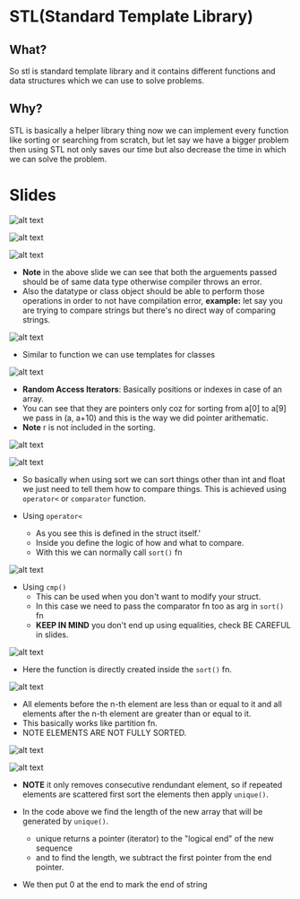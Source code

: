 # STL(Standard Template Library)

## What?

So stl is standard template library and it contains different functions and data structures which we can use to solve problems.

## Why?

STL is basically a helper library thing now we can implement every function like sorting or searching from scratch, but let say we have a bigger problem then using STL not only saves our time but also decrease the time in which we can solve the problem.

# Slides

![alt text](image.png)

![alt text](image-1.png)

![alt text](image-2.png)

- **Note** in the above slide we can see that both the arguements passed should be of same data type otherwise compiler throws an error. 
- Also the datatype or class object should be able to perform those operations in order to not have compilation error, **example:** let say you are trying to compare strings but there's no direct way of comparing strings.

![alt text](image-3.png)

- Similar to function we can use templates for classes

![alt text](image-4.png)
- **Random Access Iterators**: Basically positions or indexes in case of an array.
- You can see that they are pointers only coz for sorting from a[0] to a[9] we pass in (a, a+10) and this is the way we did pointer arithematic.
- **Note** r is not included in the sorting.

![alt text](image-5.png)

![alt text](image-6.png)

- So basically when using sort we can sort things other than int and float we just need to tell them how to compare things. This is achieved using `operator<` or `comparator` function.

- Using `operator<`
  - As you see this is defined in the struct itself.'
  - Inside you define the logic of how and what to compare. 
  - With this we can normally call `sort()` fn

![alt text](image-7.png)

- Using `cmp()`
  - This can be used when you don't want to modify your struct.
  - In this case we need to pass the comparator fn too as arg in `sort()` fn
  - **KEEP IN MIND** you don't end up using equalities, check BE CAREFUL in slides.

![alt text](image-8.png)

- Here the function is directly created inside the `sort()` fn.

![alt text](image-9.png)

- All elements before the n-th element are less than or equal to it and all elements after the n-th element are greater than or equal to it. 
- This basically works like partition fn.
- NOTE ELEMENTS ARE NOT FULLY SORTED.

![alt text](image-10.png)

![alt text](image-11.png)

- **NOTE** it only removes consecutive rendundant element, so if repeated elements are scattered first sort the elements then apply `unique()`.

- In the code above we find the length of the new array that will be generated by `unique()`.
  - unique returns a pointer (iterator) to the "logical end" of the new sequence
  - and to find the length, we subtract the first pointer from the end pointer.
- We then put 0 at the end to mark the end of string